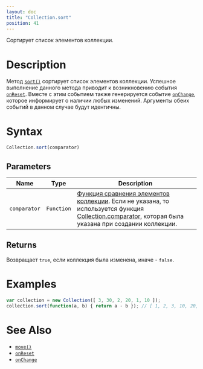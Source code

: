 ```yaml
---
layout: doc
title: "Collection.sort"
position: 41
---
```


Сортирует список элементов коллекции.

# Description

Метод [`sort()`](../Collection.sort/) сортирует список элементов коллекции. Успешное выполнение
данного метода приводит к возникновению события [`onReset`](../Collection.onReset/). Вместе с этим
событием также генерируется событие [`onChange`](../Collection.onChange/), которое информирует о
наличии любых изменений. Аргументы обеих событий в данном случае будут идентичны.

# Syntax

```js
Collection.sort(comparator)
```

## Parameters

|Name|Type|Description|
|----|----|-----------|
|`comparator`|`Function`|[Функция сравнения элементов коллекции](../Comparator/). Если не указана, то используется функция [Collection.comparator](../Collection.comparator/), которая была указана при создании коллекции.|

## Returns

Возвращает `true`, если коллекция была изменена, иначе - `false`.

# Examples

```js
var collection = new Collection([ 3, 30, 2, 20, 1, 10 ]);
collection.sort(function(a, b) { return a - b }); // [ 1, 2, 3, 10, 20, 30 ]
```

# See Also

* [`move()`](../Collection.sort/)
* [`onReset`](../Collection.onReset/)
* [`onChange`](../Collection.onChange/)
